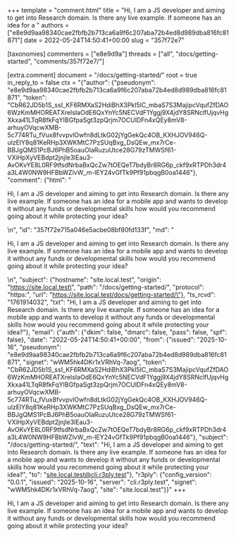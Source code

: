 +++
template = "comment.html"
title = "Hi, I am a JS developer and aiming to get into Research domain. Is there any live example. If someone has an idea for a "
authors = ["e8e9d9aa98340cae2fbfb2b713ca6a9f6c207aba72b4ed8d989dba816fc81871"]
date = 2022-05-24T14:50:41+00:00
slug = "357f72e7"

[taxonomies]
commenters = ["e8e9d9a"]
threads = ["all", "docs/getting-started", "comments/357f72e7/"]

[extra.comment]
document = "/docs/getting-started/"
root = true
in_reply_to = false
ctx = "{\"author\": {\"pseudonym\": \"e8e9d9aa98340cae2fbfb2b713ca6a9f6c207aba72b4ed8d989dba816fc81871\", \"token\": \"CbR62JD5b1S_ssI_KF6RMXaS2HdiBhX3PkI5lC_mbaS7S3MajipcVqufZfDAO6WzKmMHOREATXrelsIaOdE6QxYnYc5NECVdF1Yggj9X4jdY8SRNclfUjqvHgXkxa41LTqR8fkFqYIBGfpaSgt3zpQrjm7OCUlDFn4xQEy8mV8-arhuyOVqcwXMB-5c774RTu_fVux8fvvpvlOwfn8dLtkG02jYgGekQc4OB_KXHJOV946Q-ulzElY8q81KeRHp3XWKMtC7PzSUqBxg_DsQEw_mx7rCe-BBJgQMS1PcBJ6PhB5oauOIaRuzuUtce28G79zTMWSf61-VXiHpXyVEBdpt2jnjle3lEau3-AvOKvYE8L0RF9tfsdNrbaBxQcZw7tOEQeT7bdyBr8RG6p_ckf9xRTPDh3dr4a3L4W0NW9HFBbWZlvW_m-lEY24vGfTk9Pf91pbqgB0oa1446\"}, \"comment\": {\"html\": \"<p>Hi, I am a JS developer and aiming to get into Research domain. Is there any live example. If someone has an idea for a mobile app and wants to develop it without any funds or developmental skills how would you recommend going about it while protecting your idea?</p>\\n\", \"id\": \"357f72e715a046e5acbe08bf80fd133f\", \"md\": \"<p>Hi, I am a JS developer and aiming to get into Research domain. Is there any live example. If someone has an idea for a mobile app and wants to develop it without any funds or developmental skills how would you recommend going about it while protecting your idea?</p>\\n\", \"subject\": {\"hostname\": \"site.local.test\", \"origin\": \"https://site.local.test\", \"path\": \"/docs/getting-started/\", \"protocol\": \"https:\", \"url\": \"https://site.local.test/docs/getting-started/\"}, \"ts_rcvd\": \"1761914032\", \"txt\": \"Hi, I am a JS developer and aiming to get into Research domain. Is there any live example. If someone has an idea for a mobile app and wants to develop it without any funds or developmental skills how would you recommend going about it while protecting your idea?\"}, \"email\": {\"auth\": {\"dkim\": false, \"dmarc\": false, \"pass\": false, \"spf\": false}, \"date\": \"2022-05-24T14:50:41+00:00\", \"from\": {\"issued\": \"2025-10-16\", \"pseudonym\": \"e8e9d9aa98340cae2fbfb2b713ca6a9f6c207aba72b4ed8d989dba816fc81871\", \"signet\": \"wWM5hk4DKr1xVRhVq-7aog\", \"token\": \"CbR62JD5b1S_ssI_KF6RMXaS2HdiBhX3PkI5lC_mbaS7S3MajipcVqufZfDAO6WzKmMHOREATXrelsIaOdE6QxYnYc5NECVdF1Yggj9X4jdY8SRNclfUjqvHgXkxa41LTqR8fkFqYIBGfpaSgt3zpQrjm7OCUlDFn4xQEy8mV8-arhuyOVqcwXMB-5c774RTu_fVux8fvvpvlOwfn8dLtkG02jYgGekQc4OB_KXHJOV946Q-ulzElY8q81KeRHp3XWKMtC7PzSUqBxg_DsQEw_mx7rCe-BBJgQMS1PcBJ6PhB5oauOIaRuzuUtce28G79zTMWSf61-VXiHpXyVEBdpt2jnjle3lEau3-AvOKvYE8L0RF9tfsdNrbaBxQcZw7tOEQeT7bdyBr8RG6p_ckf9xRTPDh3dr4a3L4W0NW9HFBbWZlvW_m-lEY24vGfTk9Pf91pbqgB0oa1446\"}, \"subject\": \"/docs/getting-started/\", \"text\": \"Hi, I am a JS developer and aiming to get into Research domain. Is there any live example. If someone has an idea for a mobile app and wants to develop it without any funds or developmental skills how would you recommend going about it while protecting your idea?\", \"to\": \"site.local.test@cli.r3ply.test\"}, \"r3ply\": {\"config_version\": \"0.0.1\", \"issued\": \"2025-10-16\", \"server\": \"cli.r3ply.test\", \"signet\": \"wWM5hk4DKr1xVRhVq-7aog\", \"site\": \"site.local.test\"}}"
+++

<p>Hi, I am a JS developer and aiming to get into Research domain. Is there any live example. If someone has an idea for a mobile app and wants to develop it without any funds or developmental skills how would you recommend going about it while protecting your idea?</p>

